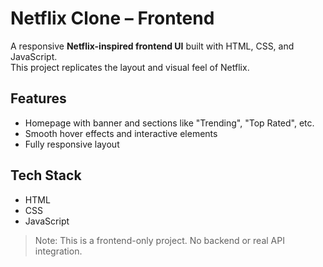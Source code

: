 # Netflix Clone – Frontend

A responsive **Netflix-inspired frontend UI** built with HTML, CSS, and JavaScript.  
This project replicates the layout and visual feel of Netflix.

## Features

- Homepage with banner and sections like "Trending", "Top Rated", etc.
- Smooth hover effects and interactive elements
- Fully responsive layout

## Tech Stack

- HTML
- CSS
- JavaScript

> Note: This is a frontend-only project. No backend or real API integration.
